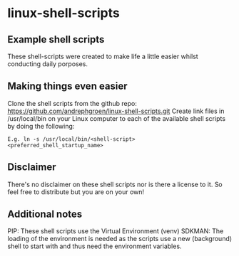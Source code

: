 # linux-shell-scripts

## Example shell scripts
These shell-scripts were created to make life a little easier whilst conducting daily porposes.

## Making things even easier
Clone the shell scripts from the github repo: https://github.com/andrephgroen/linux-shell-scripts.git
Create link files in /usr/local/bin on your Linux computer to each of the available shell scripts by doing the following:
```shell
E.g. ln -s /usr/local/bin/<shell-script> <preferred_shell_startup_name>
```

## Disclaimer
There's no disclaimer on these shell scripts nor is there a license to it. So feel free to distribute but you are on your own!

## Additional notes
PIP: These shell scripts use the Virtual Environment (venv)
SDKMAN: The loading of the environment is needed as the scripts use a new (background) shell to start with and thus need the environment variables.

